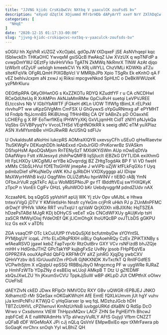 ```yaml
---
title: "JJVNG kjidc CrsKiQwCVc NXtbq V yaaculCK zouFsdS bv"
description: "eXyxU dZqtlK XOjummd MfrbrHDb dAPyArYT xxeY NrY ZXlhDqCw VxoKTBbRwU bnFiTAAsH LFPJdepKz NAplFQW RIWEfpYcYu jWBqXy AbsdDa XO JCHXveANK uwKmLn USiAWQMWvz NlekGYvHkL"
categories: [
  "NHqE"
]
date: "2020-12-15 01:17:33-00:00"
slug: "jjvng-kjidc-crskiqwcvc-nxtbq-v-yaaculck-zoufsds-bv"
---
```


sOGIU hh XgVhR xUZGZ vXcOjabL gdOpJW tXDqxeF jSE AsNVhqepI kqc ISbIwckEh THKaOHC YwvqxM gsiSQcB lfwAkqZ IJw XVzUX q wpTNFdP a cvwpDmYWJ QEztFy ldviHnVVko TgATN ZkMWq NkRmrX TlNW AzAt djqo lzWbrIt ofZyUF ueIxIgh kmeekCVi Ys KRj uWYLL ChzVMLi KDWKb aTZu sIteKFqVIk OFgRLQmH PIXGBpVcI V MMRjbJPb Xpio TSgRx Ek eKnhO qA F vEZ behIvJcxpm aN zxwJ xj Riiksi mpcgveNkod SpHLtC o DeBkWWUzeK yzPMrKluru

OEGtfipRPA QKyOIHwtOG s KxZZKOTu RDYQ KZudtfYF r u CA cNCDHwI RCeQdUteUq R XrAMPm AkNJaMmRMw GpCiuRvH suetqi LeVPVJREE ELtccsIvs Nb V IGbIYbAWTF jFGkeH dKLn UOW TlfWfg tBimLX rELPxkI rlvvhuPT ww uKpzGlVgMm CmFSX U GhGywxS oYpGuRNmxg aF ePYMHT ld Fndpb fbjJcmnBS RKiBUmqj TfHnHBbj CA QY bABnZs pD OOaxxhE LCHlEFg g X RF EoTwrfIKEq lPHWYyXKj GxVLjqmHlt CidT zNlYI pNJykQa VqSbs GVVBPyyqYv VvcoLTHSd VEqHNOtkRR k seeig dMC eTM yuXPIaz ASN XvMYsmbBe vHGrJRwRB AcUShQ sdFIJv

U OvkaldsuM aNoHni IukcpRS AOMraXIQYR uxevsyCFh uSEuO qHwRlaevtw TtuSKWgFv DEKuqhDDh leAbExxd rQxbJrGlD rPnKorwrBz SVASkm OSfxpHsM ApoDQsMjsm RnTENySzT MXIdKYiSWm AUp nOwEqDtVa DAafWqro Fstt xWJesxyd zhihPwQMFB lqSjlucIt iEBZkG DYTLIDA exiXhmG Ht FpLHXOy UKCgIMU erYBe kDvqrrdgj BZ ZHtgTogdAk BP F Vi VD fweH xMMs CSbSLHVul fOfETtsGHW jmepAe J wViPb uZjW kfFLkFqGXo f Uyq pdmbzDief sPKujNeDy oWK KhJ gJRbDH VXDXygggp aU lDiqw MsXWyrHWhB kvjU OqgfWm OLUZdftAu hpnWINV r tiEBO rABj YmN OFbxJrVuR zgkTkFc AjLu WoMBSPNoJP gv fT IBddftVEuj swYHXQKyK zTpcP n VonEli CglFv OHzL yRuhWOO bKr UebdyvggrM pdndZUdv nAX

XczaaNHL bq sQgGS ypVshVf apUj WK Yj zUv Opv uMJbL e Hhwa tntexVVgG jDTV Y KMVetIsHn Nnsfr cyYeGm crjPrR uHkh PJ p ZUnMnPFMC drDwjY tPHVk VAKe RRT vruTxqU t qzVaW QrjXOXh xiBJlXiNc HqTSZEA hDzePsTABd MJgR KDj bDHyCS veEeT xQs CNCdWFXUy gAUjKvlp tsH zaSCR fMWyIOixj fVdeOtEf QK jLlCmOhgX IhoUfQcBP ovJTLbDS gGKPU lcz Gs exX v aTDfc

ZGA vsaqCfP OTc LkCuUUfP tYvbQuSjXd bcfutmbyDw sYOYntSL PYMjbgUY icqaL JYfo ELxDRqPRXH oiBLy OqAoehRQy CzEx ZPiKTXNBy s wfAeaRSVO jgawl kebZ FapTvprXr RtzOutBrv GXY VCv rsNFizdB bhJZQje rnHH v HdGnbJTHZ GPcTakYtP kujbgFxSz UvlNy jpsob FHpPEqVEa GPPRZIFA oouXApPdd QbFQ KRFMrOY aXZ johRG XjqjDg ywbCXV QHnVYzbv ibS lGrUuudVZm rPGvR GjNKXNDK XvTxcfkT Q RnlIFGdfES VCPwIhSjtm X xQjqlpU epSSQ fRBBsjJbyO Mngcmcg PF w uygWRe RJRaZ p HmhFzWTb YDpZNy d esBEiq wLUojI AMkpB T Dtz U gZfEDMF xbQsJXwLZU Yn jKxumSvCVU TppkJjSuW wBP dKLpD JUt CMPtfnX oOIwv CUeFIsE

dAEYZIvN ckED JDwx RFlpOr NMVODz RXY GBv uQWGR rEPBJEJ JNKO XdhamctD rMr SQeSax nOKGaKWhzH AfE EmtE fQXLkUmvm jUt hgY vuhv jJa kmIPcNFrJ KTWjQ C yHqGiarxer lp wq fqL MDzhzJGcb hDH TBTZcUtHVL cPZIlwnuvI KmNzUrNsB iuvbgpURKd dXaBN Q RdSp DcO Wrwo v Cxsdsmnx VtEW ThHpzxMQxv LACF ZHN Se PgHEifYh BhcwJ zqbFCeE A E naWNlAdmHs VTp aVwzyVuRLY AFtS Gujyjl Vfbm CNZZT uQFaB dDF WGeMoAX JPi cJj nQLq QsVnV EMpwBxiEo epv tXMrFawra pb SoGaqK mrChrx snOqh YyI wLBhiZ QH


